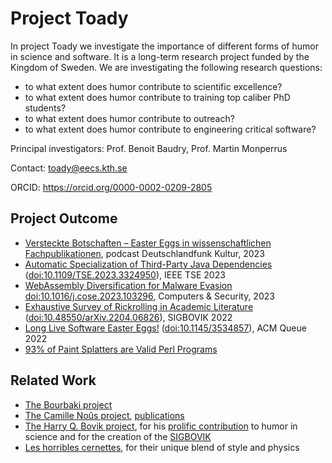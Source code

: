 # Project Toady

In project Toady we investigate the importance of different forms of humor in science and software. It is a long-term research project funded by the Kingdom of Sweden. We are investigating the following research questions:

- to what extent does humor contribute to scientific excellence?
- to what extent does humor contribute to training top caliber PhD students?
- to what extent does humor contribute to outreach?
- to what extent does humor contribute to engineering critical software?

Principal investigators: Prof. Benoit Baudry, Prof. Martin Monperrus

Contact: [toady@eecs.kth.se](mailto:toady@eecs.kth.se)

ORCID: https://orcid.org/0000-0002-0209-2805

## Project Outcome

- [Versteckte Botschaften – Easter Eggs in wissenschaftlichen Fachpublikationen](https://www.deutschlandfunkkultur.de/versteckte-botschaften-easter-eggs-in-wissenschaftlichen-fachpublikationen-dlf-kultur-16a63755-100.html), podcast Deutschlandfunk Kultur, 2023
- [Automatic Specialization of Third-Party Java Dependencies](https://arxiv.org/pdf/2302.08370) ([doi:10.1109/TSE.2023.3324950](https://doi.org/10.1109/TSE.2023.3324950)), IEEE TSE 2023
- [WebAssembly Diversification for Malware Evasion](https://arxiv.org/pdf/2212.08427) [doi:10.1016/j.cose.2023.103296](https://doi.org/10.1016/j.cose.2023.103296), Computers & Security, 2023
- [Exhaustive Survey of Rickrolling in Academic Literature](http://arxiv.org/pdf/2204.06826) ([doi:10.48550/arXiv.2204.06826](https://doi.org/10.48550/arXiv.2204.06826)), SIGBOVIK 2022
- [Long Live Software Easter Eggs!](https://dl.acm.org/doi/pdf/10.1145/3534857) ([doi:10.1145/3534857](https://doi.org/10.1145/3534857)), ACM Queue 2022
- [93% of Paint Splatters are Valid Perl Programs](https://www.mcmillen.dev/sigbovik/)

## Related Work

- [The Bourbaki project](https://en.wikipedia.org/wiki/Nicolas_Bourbaki)
- [The Camille Noûs project](https://en.wikipedia.org/wiki/Camille_No%C3%BBs), [publications](https://scholar.google.se/citations?user=368e0dwAAAAJ)
- [The Harry Q. Bovik project](https://www.cs.cmu.edu/afs/cs/usr/bovik/www/index.html), for his [prolific contribution](https://scholar.google.com/scholar?hl=sv&as_sdt=0%2C5&q=harry+bovik&btnG=) to humor in science and for the creation of the [SIGBOVIK](https://sigbovik.org/)
- [Les horribles cernettes](https://en.wikipedia.org/wiki/Les_Horribles_Cernettes), for their unique blend of style and physics


